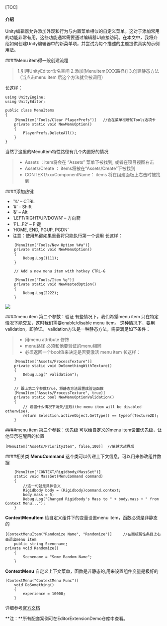 [TOC]



#### 介绍

Unity编辑器允许添加外观和行为与内置菜单相似的自定义菜单。这对于添加常用的功能非常有用，这些功能通常需要通过编辑器UI直接访问。在本文中，我将介绍如何创建Unity编辑器中的新菜单项，并尝试为每个描述的主题提供真实的示例用法。

####Menu item得一般创建流程
> 1.引用UnityEditor命名空间
> 2.添加[MenuItem(XXX路径)]
> 3.创建静态方法（当点击menu item 后这个方法就会被调用）

长这样：
```
using UnityEngine;
using UnityEditor;
 
public class MenuItems
{
    [MenuItem("Tools/Clear PlayerPrefs")]   //会在菜单栏增加Tools选项卡
    private static void NewMenuOption()
    {
        PlayerPrefs.DeleteAll();
    }
}
```
当然了这里的MenuItem特性路径有几个内置好的情况
>* Assets ：item将会在 “Assets” 菜单下被找到, 或者在项目视图右击
>* Assets/Create ： items将被在“Assets/Create”下被找到
>* CONTEXT/xxxComponentName： items 将在组建面板上右击时被找到

####添加热键
 *    ’%‘ – CTRL
 *    ‘#’ – Shift
 *    ‘&’ – Alt
 *    ‘LEFT/RIGHT/UP/DOWN’ – 方向箭
 *    ’F1…F2‘ – F 键
 *    ‘HOME, END, PGUP, PGDN’
 *    注意：使用热键如果重叠将只能执行第一个调用
    长这样：
```
	[MenuItem("Tools/New Option %#a")]
    private static void NewMenuOption()
    {
        Debug.Log(1111);
    }

    // Add a new menu item with hotkey CTRL-G

    [MenuItem("Tools/Item %g")]
    private static void NewNestedOption()
    {
        Debug.Log(2222);
    }
```
![](https://upload-images.jianshu.io/upload_images/3806085-0144e439ca48b7a8.png?imageMogr2/auto-orient/strip%7CimageView2/2/w/1240)

####menu item 第二个参数：验证
有些情况下，我们希望menu item 只在特定情况下能交互，这时我们需要enable/disable menu item。
这种情况下，要用validation，即验证。
validation方法是一种静态方法，需要满足如下条件：

> * 用menu attribute 修饰 
> * menu路径 必须和他要验证的menu相同 
> * 必须返回一个bool值来决定是否要激活 menu item
>   长这样：
```
	[MenuItem("Assets/ProcessTexture")]
    private static void DoSomethingWithTexture()
    {
        Debug.Log(" validation");
    }

    // 跟上第二个参数true，将静态方法设置成验证函数
    [MenuItem("Assets/ProcessTexture", true)]
    private static bool NewMenuOptionValidation()
    {
        // 设置什么情况下消失/显现(the menu item will be disabled otherwise).
        return Selection.activeObject.GetType() == typeof(Texture2D);
    }
```
####menu item 第三个参数：优先级
可以给自定义的menu item设置优先级，让他显示在醒目的位置
```
[MenuItem("Assets/PriorityItem", false,100)]  //值越大越靠后
```



####相关类
**MenuCommand**
这个类可以传递上下文信息，可以用来修改组件数据
```
    [MenuItem("CONTEXT/Rigidbody/MassSet")]
    static void MassSet(MenuCommand command)
    {
        //这一句就是具体含义
        Rigidbody body = (Rigidbody)command.context;
        body.mass = 5;
        Debug.Log("Changed Rigidbody's Mass to " + body.mass + " from Context Menu...");
    }
```
**ContextMenuItem**
给自定义组件下的变量设置menu item，函数必须是非静态的
```
[ContextMenuItem("Randomize Name", "Randomize")]     //在面板属性条目上右击调出menu item
    public string Scenename;
private void Randomize()
    {
        Scenename = "Some Random Name";
    }
```
**ContextMenu**
自定义上下文菜单，函数是非静态的,用来设置组件变量是极好的

```
[ContextMenu("ContextMenu Func")]
    void DoSomething()
    {
        experience = 10000;
    }
```

详细参考[官方文档](https://unity3d.com/cn/learn/tutorials/topics/interface-essentials/unity-editor-extensions-menu-items?playlist=17117)

**注：**所有配套案例可在EditorExtensionDemo仓库中查看。

